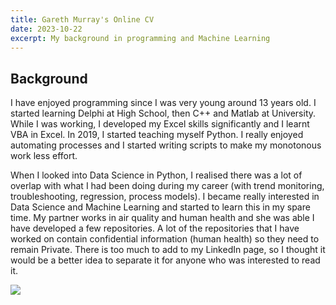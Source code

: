 ```yaml
---
title: Gareth Murray's Online CV
date: 2023-10-22
excerpt: My background in programming and Machine Learning
---
```


## Background
I have enjoyed programming since I was very young around 13 years old. I started learning Delphi at High School, then C++ and Matlab at University. While I was working, I developed my Excel skills significantly and I learnt VBA in Excel. In 2019, I started teaching myself Python. I really enjoyed automating processes and I started writing scripts to make my monotonous work less effort.

When I looked into Data Science in Python, I realised there was a lot of overlap with what I had been doing during my career (with trend monitoring, troubleshooting, regression, process models). I became really interested in Data Science and Machine Learning and started to learn this in my spare time. My partner works in air quality and human health and she was able  I have developed a few repositories. A lot of the repositories that I have worked on contain confidential information (human health) so they need to remain Private. There is too much to add to my LinkedIn page, so I thought it would be a better idea to separate it for anyone who was interested to read it.

<a href="output.png" target="_blank"> 
    <img src="output.png">
</a>
